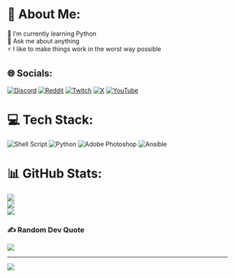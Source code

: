 # 💫 About Me:
🌱 I’m currently learning Python<br>💬 Ask me about anything<br>⚡ I like to make things work in the worst way possible


## 🌐 Socials:
[![Discord](https://img.shields.io/badge/Discord-%237289DA.svg?logo=discord&logoColor=white)](https://discord.gg/s4s6NUqyDB) [![Reddit](https://img.shields.io/badge/Reddit-%23FF4500.svg?logo=Reddit&logoColor=white)](https://reddit.com/user/legitplayer228) [![Twitch](https://img.shields.io/badge/Twitch-%239146FF.svg?logo=Twitch&logoColor=white)](https://twitch.tv/legitplayerbs) [![X](https://img.shields.io/badge/X-black.svg?logo=X&logoColor=white)](https://x.com/legit_player228) [![YouTube](https://img.shields.io/badge/YouTube-%23FF0000.svg?logo=YouTube&logoColor=white)](https://youtube.com/@UC9IZkjwO2yYMf5SrAohczaQ) 

# 💻 Tech Stack:
![Shell Script](https://img.shields.io/badge/shell_script-%23121011.svg?style=for-the-badge&logo=gnu-bash&logoColor=white) ![Python](https://img.shields.io/badge/python-3670A0?style=for-the-badge&logo=python&logoColor=ffdd54) ![Adobe Photoshop](https://img.shields.io/badge/adobe%20photoshop-%2331A8FF.svg?style=for-the-badge&logo=adobe%20photoshop&logoColor=white) ![Ansible](https://img.shields.io/badge/ansible-%231A1918.svg?style=for-the-badge&logo=ansible&logoColor=white)
# 📊 GitHub Stats:
![](https://github-readme-stats.vercel.app/api?username=LegitOneTwo&theme=dark&hide_border=true&include_all_commits=true&count_private=false)<br/>
![](https://github-readme-streak-stats.herokuapp.com/?user=LegitOneTwo&theme=dark&hide_border=true)<br/>
![](https://github-readme-stats.vercel.app/api/top-langs/?username=LegitOneTwo&theme=dark&hide_border=true&include_all_commits=true&count_private=false&layout=compact)

### ✍️ Random Dev Quote
![](https://quotes-github-readme.vercel.app/api?type=horizontal&theme=radical)

---
[![](https://visitcount.itsvg.in/api?id=LegitOneTwo&icon=0&color=0)](https://visitcount.itsvg.in)
